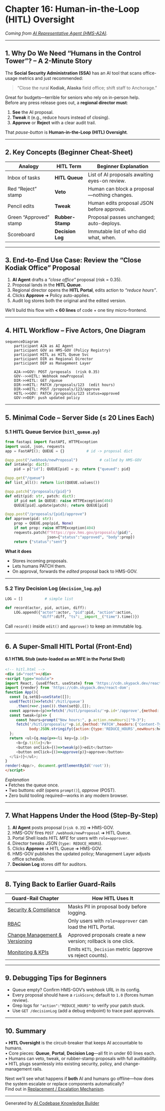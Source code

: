 # Chapter 16: Human-in-the-Loop (HITL) Oversight  
*Coming from [AI Representative Agent (HMS-A2A)](15_ai_representative_agent__hms_a2a__.md).*

---

## 1. Why Do We Need “Humans in the Control Tower”? – A 2-Minute Story  

The **Social Security Administration (SSA)** has an AI tool that scans office-usage metrics and just recommended:

> “Close the rural **Kodiak, Alaska** field office; shift staff to Anchorage.”

Great for budgets—terrible for seniors who rely on in-person help.  
Before any press release goes out, a **regional director must**:

1. **See** the AI proposal.  
2. **Tweak** it (e.g., reduce hours instead of closing).  
3. **Approve** or **Reject** with a clear audit trail.

That *pause-button* is **Human-in-the-Loop (HITL) Oversight**.

---

## 2. Key Concepts (Beginner Cheat-Sheet)

| Analogy                 | HITL Term        | Beginner Explanation |
|-------------------------|------------------|----------------------|
| Inbox of tasks          | **HITL Queue**   | List of AI proposals awaiting eyes-on review. |
| Red “Reject” stamp      | **Veto**         | Human can block a proposal—nothing changes. |
| Pencil edits            | **Tweak**        | Human edits proposal JSON before approval. |
| Green “Approved” stamp  | **Rubber-Stamp** | Proposal passes unchanged; auto-deploys. |
| Scoreboard              | **Decision Log** | Immutable list of who did what, when. |

---

## 3. End-to-End Use Case: Review the “Close Kodiak Office” Proposal  

1. **AI Agent** drafts a *“close office”* proposal (risk = 0.35).  
2. Proposal lands in the **HITL Queue**.  
3. Regional director opens the **HITL Portal**, edits action to *“reduce hours”*.  
4. Clicks **Approve** ➜ Policy auto-applies.  
5. Audit log stores both the original and the edited version.

We’ll build this flow with **< 60 lines** of code + one tiny micro-frontend.

---

## 4. HITL Workflow – Five Actors, One Diagram  

```mermaid
sequenceDiagram
    participant A2A as AI Agent
    participant GOV as HMS-GOV (Policy Registry)
    participant HITL as HITL Queue Svc
    participant DIR as Regional Director
    participant DEP as Management Layer

    A2A->>GOV: POST /proposals  (risk 0.35)
    GOV-->>HITL: Webhook newProposal
    DIR->>HITL: GET /queue
    DIR->>HITL: PATCH /proposals/123  (edit hours)
    DIR->>HITL: POST /proposals/123/approve
    HITL->>GOV: PATCH /proposals/123 status=approved
    GOV->>DEP: push updated policy
```

---

## 5. Minimal Code – Server Side (≤ 20 Lines Each)

### 5.1 HITL Queue Service (`hitl_queue.py`)

```python
from fastapi import FastAPI, HTTPException
import uuid, json, requests
app = FastAPI(); QUEUE = {}          # id -> proposal dict

@app.post("/webhook/newProposal")          # called by HMS-GOV
def intake(p: dict):
    pid = p["id"]; QUEUE[pid] = p; return {"queued": pid}

@app.get("/queue")
def list_all(): return list(QUEUE.values())

@app.patch("/proposals/{pid}")
def edit(pid: str, patch: dict):
    if pid not in QUEUE: raise HTTPException(404)
    QUEUE[pid].update(patch); return QUEUE[pid]

@app.post("/proposals/{pid}/approve")
def approve(pid: str):
    prop = QUEUE.pop(pid, None)
    if not prop: raise HTTPException(404)
    requests.patch(f"https://gov.hms.gov/proposals/{pid}",
                   json={"status":"approved", "body":prop})
    return {"status":"sent"}
```

**What it does**  
* Stores incoming proposals.  
* Lets humans PATCH them.  
* On approval, forwards the *edited* proposal back to HMS-GOV.

---

### 5.2 Tiny Decision Log (`decision_log.py`)

```python
LOG = []          # simple list

def record(actor, pid, action, diff):
    LOG.append({"actor":actor, "pid":pid, "action":action,
                "diff":diff, "ts":__import__("time").time()})
```

Call `record()` inside `edit()` and `approve()` to keep an immutable log.

---

## 6. A Super-Small HITL Portal (Front-End)

#### 6.1 HTML Stub (auto-loaded as an MFE in the Portal Shell)

```html
<!-- hitl.html -->
<div id="root"></div>
<script type="module">
import React, {useEffect, useState} from 'https://cdn.skypack.dev/react';
import {render} from 'https://cdn.skypack.dev/react-dom';
function App(){
  const [q,setQ]=useState([]);
  useEffect(()=>fetch('/hitl/queue')
     .then(r=>r.json()).then(setQ),[]);
  const approve=(p)=>fetch('/hitl/proposals/'+p.id+'/approve',{method:'POST'});
  const tweak=(p)=> {
     const hours=prompt("New hours:", p.action.newHours||"9-3");
     fetch('/hitl/proposals/'+p.id,{method:'PATCH',headers:{'Content-Type':'application/json'},
           body:JSON.stringify({action:{type:'REDUCE_HOURS',newHours:hours}})});
  };
  return <ul>{q.map(p=><li key={p.id}>
     <b>{p.title}</b> 
     <button onClick={()=>tweak(p)}>edit</button> 
     <button onClick={()=>approve(p)}>approve</button>
  </li>)}</ul>;
}
render(<App/>, document.getElementById('root'));
</script>
```

*Explanation*  
• Fetches the queue once.  
• Two buttons: *edit* (opens `prompt()`), *approve* (POST).  
• Zero build tooling required—works in any modern browser.

---

## 7. What Happens Under the Hood (Step-By-Step)

1. **AI Agent** posts proposal (`risk 0.35`) ➜ HMS-GOV.  
2. HMS-GOV fires `POST /webhook/newProposal` ➜ HITL Queue.  
3. Portal Shell loads *HITL MFE* for users with `role=approver`.  
4. Director tweaks JSON (`type: REDUCE_HOURS`).  
5. Clicks **Approve** ➜ HITL Queue ➜ HMS-GOV.  
6. HMS-GOV publishes the updated policy; Management Layer adjusts office schedule.  
7. **Decision Log** stores diff for auditors.

---

## 8. Tying Back to Earlier Guard-Rails

| Guard-Rail Chapter | How HITL Uses It |
|--------------------|------------------|
| [Security & Compliance](09_security___compliance_framework_.md) | Masks PII in proposal body before logging. |
| [RBAC](10_role_based_access_control__rbac__.md) | Only users with `role=approver` can load the HITL Portal. |
| [Change Management & Versioning](04_change_management___versioning_.md) | Approved proposals create a new version; rollback is one click. |
| [Monitoring & KPIs](08_monitoring__telemetry__and_kpis_.md) | Emits `HITL_Decision` metric (approve vs reject counts). |

---

## 9. Debugging Tips for Beginners  

* Queue empty? Confirm HMS-GOV’s webhook URL in its config.  
* Every proposal should have a `riskScore`; default to `1.0` (forces human review).  
* Grep logs for `"action":"REDUCE_HOURS"` to verify your patch stuck.  
* Use `GET /decisionLog` (add a debug endpoint) to trace past approvals.

---

## 10. Summary  

• **HITL Oversight** is the circuit-breaker that keeps AI accountable to humans.  
• Core pieces: **Queue**, **Portal**, **Decision Log**—all fit in under 60 lines each.  
• Humans can veto, tweak, or rubber-stamp proposals with full auditability.  
• HITL plugs seamlessly into existing security, policy, and change-management rails.

Next we’ll see what happens if **both** AI and humans go offline—how does the system escalate or replace components automatically?  
Find out in [Replacement / Escalation Mechanism](17_replacement___escalation_mechanism_.md).

---

Generated by [AI Codebase Knowledge Builder](https://github.com/The-Pocket/Tutorial-Codebase-Knowledge)